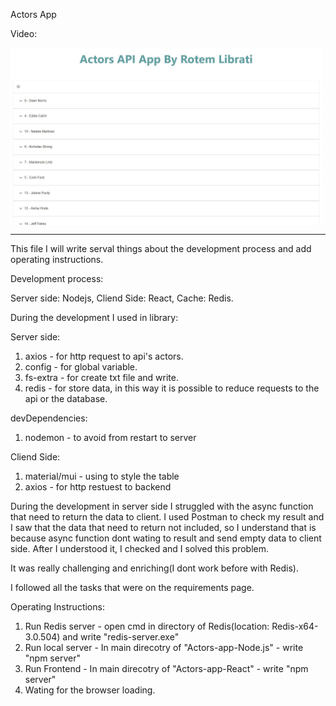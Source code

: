 Actors App

Video:


<a href='https://youtu.be/rjpq_A9O1v0'>
  <img align="center"  alt="Watch the video" width="500px" src="./image/ActorsApp.JPG" />
</a>


---
 
This file I will write serval things about the development process and add operating instructions.

Development process:

Server side: Nodejs, Cliend Side: React, Cache: Redis.

During the development I used in library:

Server side:
  1. axios - for http request to api's actors.
  2. config - for global variable.
  3. fs-extra - for create txt file and write.
  4. redis - for store data, in this way it is possible to reduce requests to the api or the database.
 
 devDependencies: 
  1. nodemon - to avoid from restart to server


Cliend Side:
  1. material/mui - using to style the table
  2. axios - for http restuest to backend
 
During the development in server side I struggled with the async function that need to return the data to client.
I used Postman to check my result and I saw that the data that need to return not included, 
so I understand that is because async function dont wating to result and send empty data to client side.
After I understood it, I checked and I solved this problem.


It was really challenging and enriching(I dont work before with Redis).

I followed all the tasks that were on the requirements page.

Operating Instructions:
1. Run Redis server - open cmd in directory of Redis(location: Redis-x64-3.0.504) and write "redis-server.exe"
2. Run local server - In main direcotry of "Actors-app-Node.js" - write "npm server"
3. Run Frontend - In main direcotry of "Actors-app-React" - write "npm server"
4. Wating for the browser loading.

